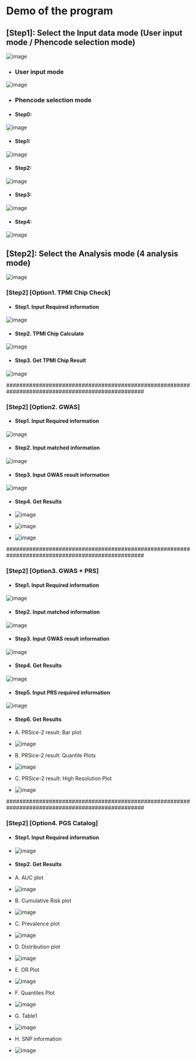 # Demo of the program

## [Step1]: Select the Input data mode (User input mode / Phencode selection mode)

![image](https://github.com/wangterry88/GenePipeline-windows/assets/49865575/d0e7f61b-4b34-4339-9b06-43a2956ba7b3)

+ ### User input mode 

![image](https://github.com/wangterry88/GenePipeline-windows/assets/49865575/a627c16a-73eb-4e22-b020-9d706bf90e24)

+ ### Phencode selection mode 

+ #### Step0:
![image](https://github.com/wangterry88/GenePipeline-windows/assets/49865575/c3b6e6fb-61ef-4b06-bce8-2280d2366146)

+ #### Step1:
![image](https://github.com/wangterry88/GenePipeline-windows/assets/49865575/3a0aee1a-d8e6-47ca-a02c-c54991396588)

+ #### Step2:
![image](https://github.com/wangterry88/GenePipeline-windows/assets/49865575/ca510c1a-becc-4fe1-8937-fbeaaefb1f52)

+ #### Step3:
![image](https://github.com/wangterry88/GenePipeline-windows/assets/49865575/33565af5-2211-44be-b924-866ac9e3cd35)

+ #### Step4:
![image](https://github.com/wangterry88/GenePipeline-windows/assets/49865575/80d9560c-a018-461c-8b0a-9e16ffc15e21)

## [Step2]: Select the Analysis mode (4 analysis mode)

![image](https://github.com/wangterry88/GenePipeline-windows/assets/49865575/a2acc67a-eace-4f8c-96e2-a6b9ee75b61b)

### [Step2] [Option1. TPMI Chip Check] 

+ #### Step1. Input Required information

![image](https://github.com/wangterry88/GenePipeline-windows/assets/49865575/c4f4ed9f-5e97-48de-b87a-13b4d46bf35b)

+ #### Step2. TPMI Chip Calculate

![image](https://github.com/wangterry88/GenePipeline-windows/assets/49865575/b864d69f-c847-4f64-9535-f51a16543a8e)

+ #### Step3. Get TPMI Chip Result

![image](https://github.com/wangterry88/GenePipeline-windows/assets/49865575/68039798-3f1d-4a67-afbc-bbdbac258f10)

##################################################################################################

### [Step2] [Option2. GWAS]

+ #### Step1. Input Required information

![image](https://github.com/wangterry88/GenePipeline-windows/assets/49865575/6d71a1d7-b752-463a-a69d-1b0b249fd9e1)

+ #### Step2. Input matched information

![image](https://github.com/wangterry88/GenePipeline-windows/assets/49865575/bb87162a-4243-4d72-9e8c-470ab95e9e76)

+ #### Step3. Input GWAS result information

![image](https://github.com/wangterry88/GenePipeline-windows/assets/49865575/7562a929-4225-4e43-8fac-e75d22823dd9)

+ #### Step4. Get Results

+ ![image](https://github.com/wangterry88/GenePipeline-windows/assets/49865575/11d96ceb-01d5-49ab-a742-229ffe6cca55)
+ ![image](https://github.com/wangterry88/GenePipeline-windows/assets/49865575/ff48455f-88c3-4744-955f-4b0ff557bfc7)
+ ![image](https://github.com/wangterry88/GenePipeline-windows/assets/49865575/740f1766-c965-4415-87a1-3e2e2827d8d7)

##################################################################################################

### [Step2] [Option3. GWAS + PRS]

+ #### Step1. Input Required information

![image](https://github.com/wangterry88/GenePipeline-windows/assets/49865575/6d71a1d7-b752-463a-a69d-1b0b249fd9e1)

+ #### Step2. Input matched information

![image](https://github.com/wangterry88/GenePipeline-windows/assets/49865575/bb87162a-4243-4d72-9e8c-470ab95e9e76)

+ #### Step3. Input GWAS result information

![image](https://github.com/wangterry88/GenePipeline-windows/assets/49865575/7562a929-4225-4e43-8fac-e75d22823dd9)

+ #### Step4. Get Results
  
![image](https://github.com/wangterry88/GenePipeline-windows/assets/49865575/11d96ceb-01d5-49ab-a742-229ffe6cca55)

+ #### Step5. Input PRS required information

![image](https://github.com/wangterry88/GenePipeline-windows/assets/49865575/bb59d30b-7655-408e-9b88-c6d95ae3e895)

+ #### Step6. Get Results

+ A. PRSice-2 result: Bar plot
+ ![image](https://github.com/wangterry88/GenePipeline-windows/assets/49865575/0ca4a49f-c4df-4b8f-8d21-1095c7d41c83)

+ B. PRSice-2 result: Quantile Plots
+ ![image](https://github.com/wangterry88/GenePipeline-windows/assets/49865575/7af32f90-1593-4fb7-9670-94164248ca7a)

+ C. PRSice-2 result: High Resolution Plot
+ ![image](https://github.com/wangterry88/GenePipeline-windows/assets/49865575/95dd2c12-7b72-4b40-ab0d-e45a0278e502)

##################################################################################################

### [Step2] [Option4. PGS Catalog]

+ #### Step1. Input Required information

+ ![image](https://github.com/wangterry88/GenePipeline-windows/assets/49865575/d47ab68f-72f9-4a0d-a508-568cf2f4daa1)

+ #### Step2. Get Results

+ A. AUC plot
+ ![image](https://github.com/wangterry88/GenePipeline-windows/assets/49865575/152aafe7-0339-44ce-8b99-801f6789d5f9)

+ B. Cumulative Risk plot
+ ![image](https://github.com/wangterry88/GenePipeline-windows/assets/49865575/f39c045e-6a8a-41ba-8b06-8126f35fb8c3)

+ C. Prevalence plot
+ ![image](https://github.com/wangterry88/GenePipeline-windows/assets/49865575/71fcce25-3059-4a0a-954f-b7524062e2f9)

+ D. Distribution plot
+ ![image](https://github.com/wangterry88/GenePipeline-windows/assets/49865575/0d54bc77-9af9-4046-82fa-7080903a4ddc)

+ E. OR Plot
+ ![image](https://github.com/wangterry88/GenePipeline-windows/assets/49865575/96d4bea6-d1ce-42b7-95a9-1e2662916197)

+ F. Quantiles Plot
+ ![image](https://github.com/wangterry88/GenePipeline-windows/assets/49865575/bcb76afd-c3ca-4fa7-af30-c0fa6e3696a0)

+ G. Table1
+ ![image](https://github.com/wangterry88/GenePipeline-windows/assets/49865575/20ec66aa-9568-412c-9acf-bcc539a8b648)

+ H. SNP information
+ ![image](https://github.com/wangterry88/GenePipeline-windows/assets/49865575/f201535a-1c91-4958-8af8-1d79a00e6429)
